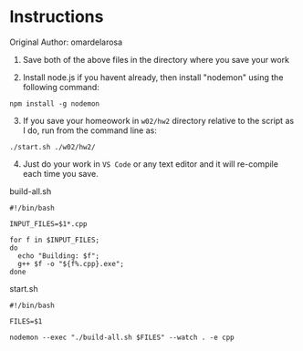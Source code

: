 # Instructions
Original Author: omardelarosa

1. Save both of the above files in the directory where you save your work

2. Install node.js if you havent already, then install "nodemon" using the following command:

```
npm install -g nodemon

```

3. If you save your homeowork in `w02/hw2` directory relative to the script as I do, run from the command line as:

```
./start.sh ./w02/hw2/  
```

4. Just do your work in `VS Code` or any text editor and it will re-compile each time you save.


build-all.sh

```shell
#!/bin/bash

INPUT_FILES=$1*.cpp

for f in $INPUT_FILES;
do
  echo "Building: $f";
  g++ $f -o "${f%.cpp}.exe";
done
```

start.sh

```shell
#!/bin/bash

FILES=$1

nodemon --exec "./build-all.sh $FILES" --watch . -e cpp
```


